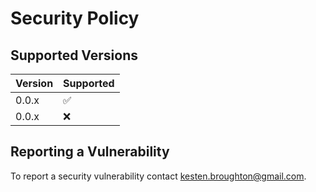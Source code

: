 # Security Policy

## Supported Versions


| Version | Supported          |
| ------- | ------------------ |
| 0.0.x   | :white_check_mark: |
| 0.0.x   | :x:                |

## Reporting a Vulnerability

To report a security vulnerability contact kesten.broughton@gmail.com.
